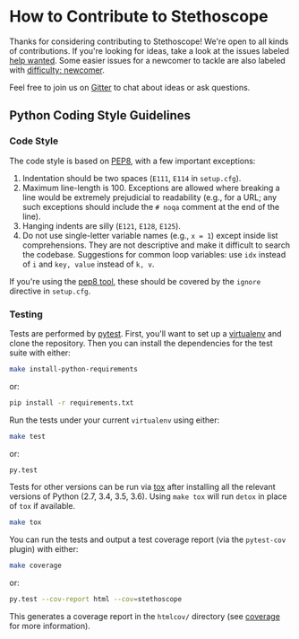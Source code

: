 How to Contribute to Stethoscope
================================

Thanks for considering contributing to Stethoscope! We're open to all kinds of contributions. 
If you're looking for ideas, take a look at the issues labeled [help 
wanted](https://github.com/Netflix/stethoscope/labels/help%20wanted). Some easier issues for 
a newcomer to tackle are also labeled with [difficulty: newcomer](https://github.com/Netflix/stethoscope/labels/difficulty%3A%20newcomer). 

Feel free to join us on [Gitter](https://gitter.im/Netflix-Stethoscope/Lobby) to chat about 
ideas or ask questions.  

Python Coding Style Guidelines
------------------------------

### Code Style

The code style is based on [PEP8](http://legacy.python.org/dev/peps/pep-0008/),
with a few important exceptions:

1. Indentation should be two spaces (`E111`, `E114` in `setup.cfg`).
2. Maximum line-length is 100. Exceptions are allowed where breaking a line
   would be extremely prejudicial to readability (e.g., for a URL; any such
   exceptions should include the `# noqa` comment at the end of the line).
3. Hanging indents are silly (`E121`, `E128`, `E125`).
4. Do not use single-letter variable names (e.g., `x = 1`) except inside list comprehensions. They
   are not descriptive and make it difficult to search the codebase. Suggestions for common loop
   variables: use `idx` instead of `i` and `key, value` instead of `k, v`.

If you're using the [pep8 tool](https://pep8.readthedocs.io/), these should be
covered by the `ignore` directive in `setup.cfg`.


### Testing

Tests are performed by [pytest]. First, you'll want to set up a [virtualenv] and clone the
repository. Then you can install the dependencies for the test suite with either:

```sh
make install-python-requirements
```

or:

```sh
pip install -r requirements.txt
```

Run the tests under your current `virtualenv` using either:

```sh
make test
```

or:

```sh
py.test
```

Tests for other versions can be run via [tox] after installing all the relevant versions of Python
(2.7, 3.4, 3.5, 3.6). Using `make tox` will run `detox` in place of `tox` if available.

```sh
make tox
```

You can run the tests and output a test coverage report (via the `pytest-cov` plugin) with either:

```sh
make coverage
```

or:

```sh
py.test --cov-report html --cov=stethoscope
```

This generates a coverage report in the `htmlcov/` directory (see [coverage] for more information).


[coverage]: https://coverage.readthedocs.io
[tox]: https://tox.readthedocs.io/en/latest/
[virtualenv]: https://virtualenv.pypa.io/en/stable/
[pytest]: http://pytest.org/latest/
